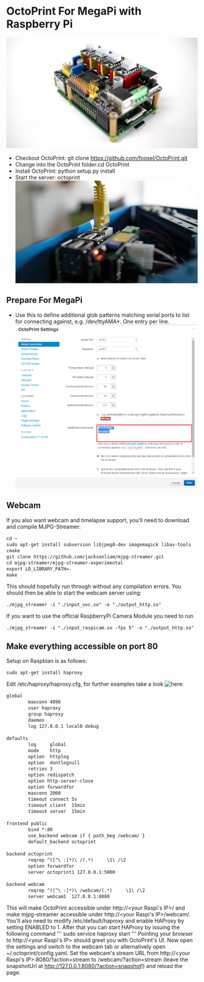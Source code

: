 # OctoPrint For MegaPi with Raspberry Pi
![image](https://github.com/xeecos/OctoPrintForRpi/raw/master/images/5.jpg)
 * Checkout OctoPrint: git clone https://github.com/foosel/OctoPrint.git
 * Change into the OctoPrint folder:cd OctoPrint
 * Install OctoPrint: python setup.py install
 * Start the server: octoprint
  ![image](https://github.com/xeecos/OctoPrintForRpi/raw/master/images/2.jpg)
 
## Prepare For MegaPi
 * Use this to define additional glob patterns matching serial ports to list for connecting against, e.g. /dev/ttyAMA*. One entry per line.
 ![image](https://github.com/xeecos/OctoPrintForRpi/raw/master/images/1.jpg)

## Webcam

If you also want webcam and timelapse support, you'll need to download and compile MJPG-Streamer:
```
cd ~
sudo apt-get install subversion libjpeg8-dev imagemagick libav-tools cmake
git clone https://github.com/jacksonliam/mjpg-streamer.git
cd mjpg-streamer/mjpg-streamer-experimental
export LD_LIBRARY_PATH=.
make
```
This should hopefully run through without any compilation errors. You should then be able to start the webcam server using:
```
./mjpg_streamer -i "./input_uvc.so" -o "./output_http.so"
```
If you want to use the official RaspberryPi Camera Module you need to run
```
./mjpg_streamer -i "./input_raspicam.so -fps 5" -o "./output_http.so" 
```
## Make everything accessible on port 80
Setup on Raspbian is as follows:
```
sudo apt-get install haproxy
```
Edit /etc/haproxy/haproxy.cfg, for further examples take a look ![here](https://github.com/foosel/OctoPrint/wiki/Reverse-proxy-configuration-examples#haproxy):
```
global
        maxconn 4096
        user haproxy
        group haproxy
        daemon
        log 127.0.0.1 local0 debug

defaults
        log     global
        mode    http
        option  httplog
        option  dontlognull
        retries 3
        option redispatch
        option http-server-close
        option forwardfor
        maxconn 2000
        timeout connect 5s
        timeout client  15min
        timeout server  15min

frontend public
        bind *:80
        use_backend webcam if { path_beg /webcam/ }
        default_backend octoprint

backend octoprint
        reqrep ^([^\ :]*)\ /(.*)     \1\ /\2
        option forwardfor
        server octoprint1 127.0.0.1:5000

backend webcam
        reqrep ^([^\ :]*)\ /webcam/(.*)     \1\ /\2
        server webcam1  127.0.0.1:8080
```
This will make OctoPrint accessible under http://<your Raspi's IP>/ and make mjpg-streamer accessible under http://<your Raspi's IP>/webcam/. You'll also need to modify /etc/default/haproxy and enable HAProxy by setting ENABLED to 1. After that you can start HAProxy by issuing the following command
'''
sudo service haproxy start
'''
Pointing your browser to http://<your Raspi's IP> should greet you with OctoPrint's UI. Now open the settings and switch to the webcam tab or alternatively open ~/.octoprint/config.yaml. Set the webcam's stream URL from http://<your Raspi's IP>:8080/?action=stream to /webcam/?action=stream (leave the snapshotUrl at http://127.0.0.1:8080/?action=snapshot!) and reload the page.
